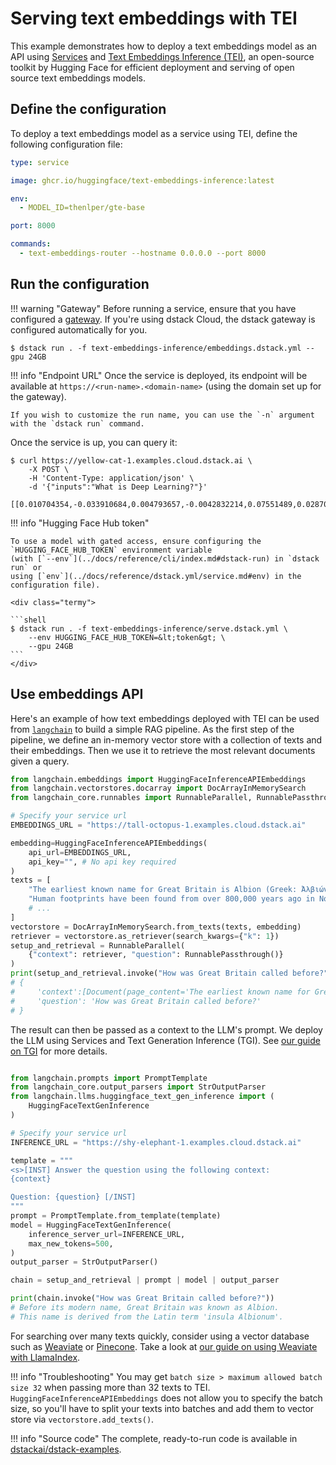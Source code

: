 # Serving text embeddings with TEI

This example demonstrates how to deploy a text embeddings model as an API using [Services](../docs/guides/services.md) and [Text Embeddings Inference (TEI)](https://github.com/huggingface/text-embeddings-inference), an open-source toolkit by Hugging Face for efficient deployment and serving of open source text embeddings models.

## Define the configuration

To deploy a text embeddings model as a service using TEI, define the following configuration file:


<div editor-title="text-embeddings-inference/serve.dstack.yml"> 

```yaml
type: service

image: ghcr.io/huggingface/text-embeddings-inference:latest

env:
  - MODEL_ID=thenlper/gte-base

port: 8000

commands: 
  - text-embeddings-router --hostname 0.0.0.0 --port 8000

```

</div>

## Run the configuration

!!! warning "Gateway"
    Before running a service, ensure that you have configured a [gateway](../docs/guides/services.md#set-up-a-gateway).
    If you're using dstack Cloud, the dstack gateway is configured automatically for you.

<div class="termy">

```shell
$ dstack run . -f text-embeddings-inference/embeddings.dstack.yml --gpu 24GB
```

</div>

!!! info "Endpoint URL"
    Once the service is deployed, its endpoint will be available at 
    `https://<run-name>.<domain-name>` (using the domain set up for the gateway).

    If you wish to customize the run name, you can use the `-n` argument with the `dstack run` command.

Once the service is up, you can query it:

<div class="termy">

```shell
$ curl https://yellow-cat-1.examples.cloud.dstack.ai \
    -X POST \
    -H 'Content-Type: application/json' \
    -d '{"inputs":"What is Deep Learning?"}'

[[0.010704354,-0.033910684,0.004793657,-0.0042832214,0.07551489,0.028702762,0.03985837,0.021956133,...]]
```

</div>

!!! info "Hugging Face Hub token"

    To use a model with gated access, ensure configuring the `HUGGING_FACE_HUB_TOKEN` environment variable 
    (with [`--env`](../docs/reference/cli/index.md#dstack-run) in `dstack run` or 
    using [`env`](../docs/reference/dstack.yml/service.md#env) in the configuration file).
    
    <div class="termy">
    
    ```shell
    $ dstack run . -f text-embeddings-inference/serve.dstack.yml \ 
        --env HUGGING_FACE_HUB_TOKEN=&lt;token&gt; \
        --gpu 24GB
    ```
    </div>

## Use embeddings API

Here's an example of how text embeddings deployed with TEI can be used from [`langchain`](https://python.langchain.com/docs/get_started/introduction) to build a simple RAG pipeline.
As the first step of the pipeline, we define an in-memory vector store with a collection of texts and their embeddings.
Then we use it to retrieve the most relevant documents given a query.

<div editor-title="text-embeddings-inference/main.py"> 

```python
from langchain.embeddings import HuggingFaceInferenceAPIEmbeddings
from langchain.vectorstores.docarray import DocArrayInMemorySearch
from langchain_core.runnables import RunnableParallel, RunnablePassthrough

# Specify your service url
EMBEDDINGS_URL = "https://tall-octopus-1.examples.cloud.dstack.ai"

embedding=HuggingFaceInferenceAPIEmbeddings(
    api_url=EMBEDDINGS_URL,
    api_key="", # No api key required
)
texts = [
    "The earliest known name for Great Britain is Albion (Greek: Ἀλβιών) or insula Albionum",
    "Human footprints have been found from over 800,000 years ago in Norfolk.",
    # ...
]
vectorstore = DocArrayInMemorySearch.from_texts(texts, embedding)
retriever = vectorstore.as_retriever(search_kwargs={"k": 1})
setup_and_retrieval = RunnableParallel(
    {"context": retriever, "question": RunnablePassthrough()}
)
print(setup_and_retrieval.invoke("How was Great Britain called before?"))
# {
#     'context':[Document(page_content='The earliest known name for Great Britain is Albion (Greek: Ἀλβιών) or insula Albionum')],
#     'question': 'How was Great Britain called before?'
# }
```

</div>

The result can then be passed as a context to the LLM's prompt.
We deploy the LLM using Services and Text Generation Inference (TGI).
See [our guide on TGI](./tgi.md) for more details.

<div editor-title="text-embeddings-inference/main.py">


```python

from langchain.prompts import PromptTemplate
from langchain_core.output_parsers import StrOutputParser
from langchain.llms.huggingface_text_gen_inference import (
    HuggingFaceTextGenInference
)

# Specify your service url
INFERENCE_URL = "https://shy-elephant-1.examples.cloud.dstack.ai"

template = """
<s>[INST] Answer the question using the following context:
{context}

Question: {question} [/INST]
"""
prompt = PromptTemplate.from_template(template)
model = HuggingFaceTextGenInference(
    inference_server_url=INFERENCE_URL,
    max_new_tokens=500,
)
output_parser = StrOutputParser()

chain = setup_and_retrieval | prompt | model | output_parser

print(chain.invoke("How was Great Britain called before?"))
# Before its modern name, Great Britain was known as Albion.
# This name is derived from the Latin term 'insula Albionum'.
```

</div>

For searching over many texts quickly, consider using a vector database such as
[Weaviate](https://weaviate.io/) or [Pinecone](https://www.pinecone.io/).
Take a look at [our guide on using Weaviate with LlamaIndex](llama-index.md).

!!! info "Troubleshooting"
    You may get `batch size > maximum allowed batch size 32` when passing more than 32 texts to TEI.
    `HuggingFaceInferenceAPIEmbeddings` does not allow you to specify the batch size, so
    you'll have to split your texts into batches and add them to vector store via `vectorstore.add_texts()`.

!!! info "Source code"
    The complete, ready-to-run code is available in [dstackai/dstack-examples](https://github.com/dstackai/dstack-examples).